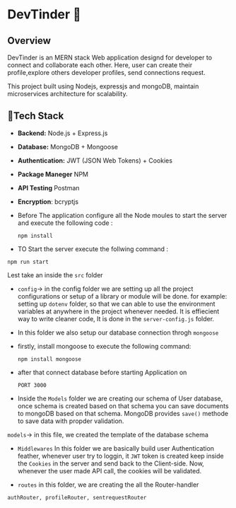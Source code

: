 # DevTinder 🚀

## Overview

DevTinder is an MERN stack Web application designd for developer to connect and collaborate each other. Here, user can create their profile,explore others developer profiles, send connections request.

This project built using Nodejs, expressjs and mongoDB, maintain microservices architecture for scalability.

## 🔗Tech Stack
- **Backend:** Node.js + Express.js
- **Database:** MongoDB + Mongoose
- **Authentication:** JWT (JSON Web Tokens) + Cookies
- **Package Maneger** NPM
- **API Testing** Postman
- **Encryption**: bcryptjs

- Before The application configure all the Node moules to start the server and execute the following code :

  ```
  npm install

  ```
- TO Start the server execute the follwing command :

 ```
 npm run start
 
 ```

Lest take an inside the `src` folder

- `config`-> in the config folder we are setting up all the project configurations or setup of a library or module will be done. for example: setting up `dotenv` folder, so that we can able to use the environment variables at anywhere in the project whenever needed. It is effiecient way to write cleaner code, It is done in the `server-config.js` folder.

- In this folder we also setup our database connection throgh `mongoose`
- firstly, install mongoose to execute the following command:

  ```
  npm install mongoose

  ```
- after that connect database before starting Application on 

  ```
  PORT 3000

  ```
- Inside the `Models` folder we are creating our schema of User database, once schema is created based on that schema you can save documents to mongoDB based on that schema. MongoDB provides `save()` methode to save data with propder validation.

`models`-> in this file, we created the template of the database schema 


- `Middlewares` In this folder we are basically build user Authentication feather, whenever user try to loggin, it `JWT` token is created keep inside the `Cookies` in the server and send back to the Client-side. Now, whenever the user made API call, the cookies will be validated.

- `routes` in this folder, we are creating the all the Router-handler
```
authRouter, profileRouter, sentrequestRouter

```

